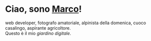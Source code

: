 
# Ciao, sono [Marco](/about)!
web developer, fotografo amatoriale, alpinista della domenica, cuoco casalingo, aspirante agricoltore.  
Questo è il mio *giardino digitale*. 
